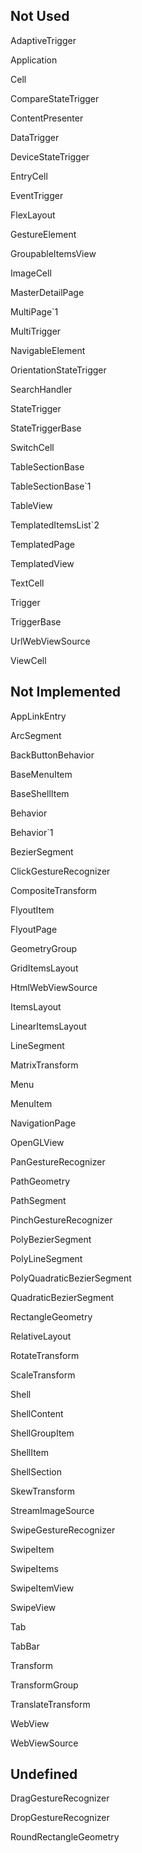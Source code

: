 ## Not Used

AdaptiveTrigger

Application

Cell

CompareStateTrigger

ContentPresenter

DataTrigger

DeviceStateTrigger

EntryCell

EventTrigger

FlexLayout

GestureElement

GroupableItemsView

ImageCell

MasterDetailPage

MultiPage`1

MultiTrigger

NavigableElement

OrientationStateTrigger

SearchHandler

StateTrigger

StateTriggerBase

SwitchCell

TableSectionBase

TableSectionBase`1

TableView

TemplatedItemsList`2

TemplatedPage

TemplatedView

TextCell

Trigger

TriggerBase

UrlWebViewSource

ViewCell

## Not Implemented

AppLinkEntry

ArcSegment

BackButtonBehavior

BaseMenuItem

BaseShellItem

Behavior

Behavior`1

BezierSegment

ClickGestureRecognizer

CompositeTransform

FlyoutItem

FlyoutPage

GeometryGroup

GridItemsLayout

HtmlWebViewSource

ItemsLayout

LinearItemsLayout

LineSegment

MatrixTransform

Menu

MenuItem

NavigationPage

OpenGLView

PanGestureRecognizer

PathGeometry

PathSegment

PinchGestureRecognizer

PolyBezierSegment

PolyLineSegment

PolyQuadraticBezierSegment

QuadraticBezierSegment

RectangleGeometry

RelativeLayout

RotateTransform

ScaleTransform

Shell

ShellContent

ShellGroupItem

ShellItem

ShellSection

SkewTransform

StreamImageSource

SwipeGestureRecognizer

SwipeItem

SwipeItems

SwipeItemView

SwipeView

Tab

TabBar

Transform

TransformGroup

TranslateTransform

WebView

WebViewSource

## Undefined

DragGestureRecognizer

DropGestureRecognizer

RoundRectangleGeometry

